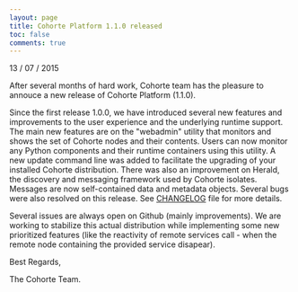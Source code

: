 ```yaml
---
layout: page
title: Cohorte Platform 1.1.0 released
toc: false
comments: true
---
```


13 / 07 / 2015

After several months of hard work, Cohorte team has the pleasure to annouce a new release of Cohorte Platform (1.1.0).

Since the first release 1.0.0, we have introduced several new features and improvements to the user experience and the underlying runtime support. 
The main new features are on the "webadmin" utility that monitors and shows the set of Cohorte nodes and their contents. Users can now monitor any Python components and their runtime containers using this utility. A new update command line was added to facilitate the upgrading of your installed Cohorte distribution. There was also an improvement on Herald, the discovery and messaging framework used by Cohorte isolates. Messages are now self-contained data and metadata objects. Several bugs were also resolved on this release. See [CHANGELOG](http://repo.isandlatech.com/maven/releases/org/cohorte/platforms/cohorte/1.1.0/cohorte-1.1.0-changelog.txt) file for more details.

Several issues are always open on Github (mainly improvements). We are working to stabilize this actual distribution while implementing some new prioritized features (like the reactivity of remote services call - when the remote node containing the provided service disapear).


Best Regards,

The Cohorte Team.